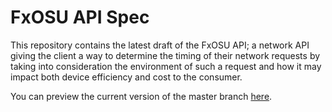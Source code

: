 # FxOSU API Spec

This repository contains the latest draft of the FxOSU API; a network API giving the client a way to determine the timing of their network requests by taking into consideration the environment of such a request and how it may impact both device efficiency and cost to the consumer.

You can preview the current version of the master branch [here](http://johnlzeller.github.com/fxosu-api/).

